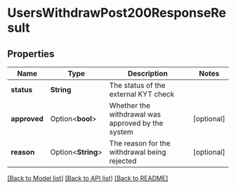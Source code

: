 # UsersWithdrawPost200ResponseResult

## Properties

Name | Type | Description | Notes
------------ | ------------- | ------------- | -------------
**status** | **String** | The status of the external KYT check | 
**approved** | Option<**bool**> | Whether the withdrawal was approved by the system | [optional]
**reason** | Option<**String**> | The reason for the withdrawal being rejected | [optional]

[[Back to Model list]](../README.md#documentation-for-models) [[Back to API list]](../README.md#documentation-for-api-endpoints) [[Back to README]](../README.md)


